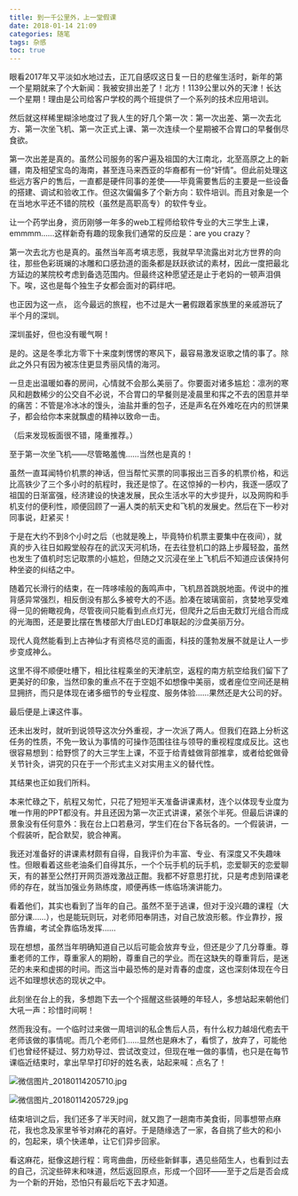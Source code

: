 ```yaml
---
title: 到一千公里外，上一堂假课
date: 2018-01-14 21:09
categories: 随笔
tags: 杂感
toc: true
---
```

眼看2017年又平淡如水地过去，正兀自感叹这日复一日的悲催生活时，新年的第一个星期就来了个大新闻：我被安排出差了！北方！1139公里以外的天津！长达一个星期！理由是公司给客户学校的两个班提供了一个系列的技术应用培训。

然后就这样稀里糊涂地度过了我人生的好几个第一次：第一次出差、第一次去北方、第一次坐飞机、第一次正式上课、第一次连续一个星期被不合胃口的早餐倒尽食欲。

第一次出差是真的。虽然公司服务的客户遍及祖国的大江南北，北至高原之上的新疆，南及相望宝岛的海南，甚至连马来西亚的华裔都有一份“奸情”。但此前处理这些远方客户的售后，一直都是硬件同事的差使——毕竟需要售后的主要是一些设备的搭建、调试和验收工作。但这次偏偏多了个新方向：软件培训。而且对象是一个在当地水平还不错的院校（虽然是高职高专）的软件专业。

让一个药学出身，资历刚够一年多的web工程师给软件专业的大三学生上课，emmmm……这样新奇有趣的现象我们通常的反应是：are you crazy？

第一次去北方也是真的。虽然当年高考填志愿，我就早早流露出对北方世界的向往，那些色彩斑斓的冰雕和口感劲道的面条都是跃跃欲试的素材，因此一度把最北方延边的某院校考虑到备选范围内。但最终这种愿望还是止于老妈的一顿声泪俱下。唉，这也是每个独生子女都会面对的羁绊吧。

也正因为这一点， 迄今最远的旅程，也不过是大一暑假跟着家族里的亲戚游玩了半个月的深圳。

深圳虽好，但也没有暖气啊！

是的。这是冬季北方零下十来度刺愣愣的寒风下，最容易激发讴歌之情的事了。除此之外只有因为被冻住更显秀丽风情的海河。

一旦走出温暖如春的房间，心情就不会那么美丽了。你要面对诸多尴尬：凛冽的寒风和趟数稀少的公交自不必说，不合胃口的早餐则是凌晨里和挥之不去的困意并举的痛苦：不管是冷冰冰的馒头，油盐并重的包子，还是声名在外难吃在内的煎饼果子，都会给你本来就飘虚的精神以致命一击。

（后来发现板面很不错，隆重推荐。）

至于第一次坐飞机——尽管略羞愧……当然也是真的！

虽然一直耳闻特价机票的神话，但当帮忙买票的同事报出三百多的机票价格，和远比高铁少了三个多小时的航程时，我还是惊了。在这惊掉的一秒内，我逐一感叹了祖国的日渐富强，经济建设的快速发展，民众生活水平的大步提升，以及网购和手机支付的便利性，顺便回顾了一遍人类的航天史和飞机的发展史。然后在下一秒对同事说，赶紧买！

于是在大约不到8个小时之后（也就是晚上，毕竟特价机票主要集中在夜间），就真的步入往日如殿堂般存在的武汉天河机场，在去往登机口的路上步履轻盈，虽然也发生了值机时忘记取票的小尴尬，但随之又沉浸在坐上飞机后不知道应该保持何种坐姿的纠结之中。

随着冗长滑行的结束，在一阵哆嗦般的轰鸣声中，飞机昂首跳脱地面。传说中的推背感异常强烈，相反倒没有那么多被夸大的不适。脸凑在玻璃窗前，贪婪地享受难得一见的俯瞰视角，尽管夜间只能看到点点灯光，但爬升之后由无数灯光组合而成的光海图，还是要比摆在售楼部大厅由LED灯串联起的沙盘美丽万分。

现代人竟然能看到上古神仙才有资格尽览的画面，科技的蓬勃发展不就是让人一步步变成神么。

这里不得不顺便吐槽下，相比往程乘坐的天津航空，返程的南方航空给我们留下了更美好的印象，当然印象的重点不在于空姐不如想像中美丽，或者座位空间还是稍显拥挤，而只是体现在诸多细节的专业程度、服务体验……果然还是大公司的好。

最后便是上课这件事。

还未出发时，就听到说领导这次分外重视，才一次派了两人。但我们在路上分析这任务的性质，不免一致认为事情的可操作范围往往与领导的重视程度成反比。这也很容易想到：给野惯了的大三学生上课，不亚于给青蛙做背部推拿，或者给蛇做骨关节针灸，讲究的只在于一个形式主义对实用主义的替代性。

其结果也正如我们所料。

本来忙碌之下，航程又匆忙，只花了短短半天准备讲课素材，连个以体现专业度为唯一作用的PPT都没有。并且还因为第一次正式讲课，紧张个半死。但最后讲课的景象没有任何意外：我在台上口若悬河，学生们在台下各玩各的。一个假装讲，一个假装听，配合默契，貌合神离。

我还对准备好的讲课素材颇有自得，自我评价为丰富、专业、有深度又不失趣味性。但眼看着这些老油条们自得其乐，一个个玩手机的玩手机，恋爱聊天的恋爱聊天，有的甚至公然打开网页游戏激战正酣。我都不好意思打扰，只是考虑到陪课老师的存在，就当加强业务熟练度，顺便再练一练临场演讲能力。

看着他们，其实也看到了当年的自己。虽然不至于逃课，但对于没兴趣的课程（大部分课……），也是能玩则玩，对老师阳奉阴违，对自己放浪形骸。作业靠抄，报告靠编，考试全靠临场发挥……

现在想想，虽然当年明确知道自己以后可能会放弃专业，但还是少了几分尊重。尊重老师的工作，尊重家人的期盼，尊重自己的学业。而在这缺失的尊重背后，是迷茫的未来和虚掷的时间。而这当中最恐怖的是对青春的虚度，这也深刻体现在今日远不如理想状态的现状之中。

此刻坐在台上的我，多想跑下去一个个摇醒这些装睡的年轻人，多想站起来朝他们大吼一声：珍惜时间啊！

然而我没有。一个临时过来做一周培训的私企售后人员，有什么权力越俎代庖去干老师该做的事情呢。而几个老师们……显然也是麻木了，看惯了，放弃了，可能他们也曾经怀疑过、努力劝导过、尝试改变过，但现在唯一做的事情，也只是在每节课临近结束时，拿出早早打印好的姓名表，站起来喊：点名了！

![微信图片_20180114205710.jpg](http://upload-images.jianshu.io/upload_images/29336-327c744f3f621aeb.jpg?imageMogr2/auto-orient/strip%7CimageView2/2/w/1240)

![微信图片_20180114205729.jpg](http://upload-images.jianshu.io/upload_images/29336-55c4e0bd41d60107.jpg?imageMogr2/auto-orient/strip%7CimageView2/2/w/1240)

结束培训之后，我们还多了半天时间，就又跑了一趟南市美食街，同事想带点麻花，我也念及家里爷爷对麻花的喜好。于是随缘选了一家，各自挑了些大的和小的，包起来，填个快递单，让它们异步回家。

看这麻花，挺像这趟行程：弯弯曲曲，历经些新鲜事，遇见些陌生人，也看到过去的自己，沉淀些碎末和味道，然后返回原点，形成一个回环——至于之后是否会成为一个新的开始，恐怕只有最后吃下去才知道。
